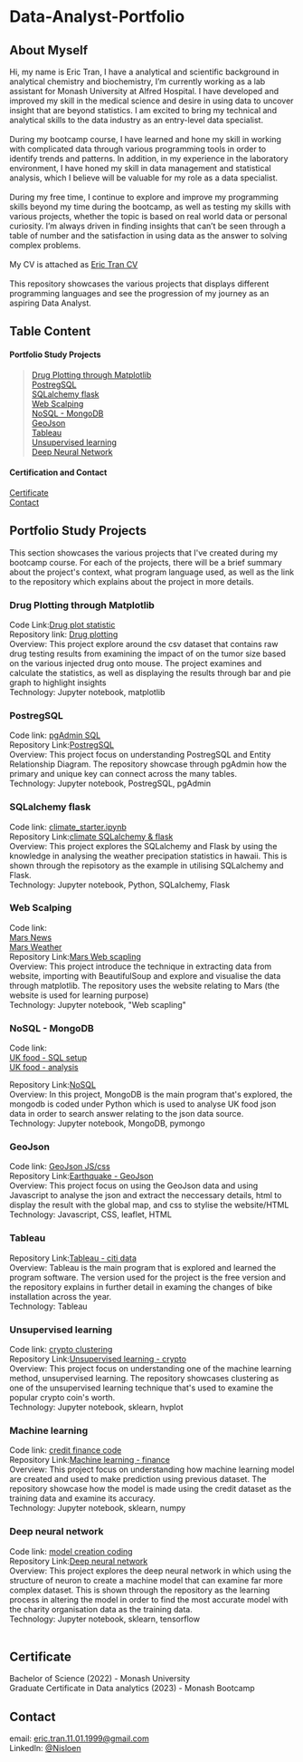 # Data-Analyst-Portfolio
## About Myself
Hi, my name is Eric Tran, I have a analytical and scientific background in analytical chemistry and biochemistry, I’m currently working as a lab assistant for Monash University at Alfred Hospital. I have developed and improved my skill in the medical science and desire in using data to uncover insight that are beyond statistics. I am excited to bring my technical and analytical skills to the data industry as an entry-level data specialist. <br/>
 <br/>
During my bootcamp course, I have learned and hone my skill in working with complicated data through various programming tools in order to identify trends and patterns. In addition, in my experience in the laboratory environment, I have honed my skill in data management and statistical analysis, which I believe will be valuable for my role as a data specialist. <br/>
 <br/>
During my free time, I continue to explore and improve my programming skills beyond my time during the bootcamp, as well as testing my skills with various projects, whether the topic is based on real world data or personal curiosity. I’m always driven in finding insights that can’t be seen through a table of number and the satisfaction in using data as the answer to solving complex problems. <br/>
 <br/>
My CV is attached as [Eric Tran CV](https://github.com/Nisloen/Data-Analyst-Portfolio/blob/main/Eric%20Tran%20CV.docx)<br/>
 <br/>
 This repository showcases the various projects that displays different programming languages and see the progression of my journey as an aspiring Data Analyst.<br/>
## Table Content
#### Portfolio Study Projects <br/>
   > [Drug Plotting through Matplotlib](https://github.com/Nisloen/Data-Analyst-Portfolio/blob/main/README.md#drug-plotting-through-matplotlib)<br/>
   > [PostregSQL](https://github.com/Nisloen/Data-Analyst-Portfolio/blob/main/README.md#postregsql)<br/>
   > [SQLalchemy flask](https://github.com/Nisloen/Data-Analyst-Portfolio/blob/main/README.md#sqlalchemy-flask)<br/>
   > [Web Scalping](https://github.com/Nisloen/Data-Analyst-Portfolio/blob/main/README.md#web-scalping)<br/>
   > [NoSQL - MongoDB](https://github.com/Nisloen/Data-Analyst-Portfolio/blob/main/README.md#nosql---mongodb)<br/>
   > [GeoJson](https://github.com/Nisloen/Data-Analyst-Portfolio/blob/main/README.md#geojson)<br/>
   > [Tableau](https://github.com/Nisloen/Data-Analyst-Portfolio/blob/main/README.md#tableau)<br/>
   > [Unsupervised learning](https://github.com/Nisloen/Data-Analyst-Portfolio/blob/main/README.md#unsupervised-learning)<br/>
   > [Deep Neural Network](https://github.com/Nisloen/Data-Analyst-Portfolio/blob/main/README.md#deep-neural-network)<br/>
   
#### Certification and Contact
[Certificate](https://github.com/Nisloen/Data-Analyst-Portfolio/blob/main/README.md#certificate)<br/>
[Contact](https://github.com/Nisloen/Data-Analyst-Portfolio/blob/main/README.md#contact)<br/>

## Portfolio Study Projects
This section showcases the various projects that I've created during my bootcamp course. For each of the projects, there will be a brief summary about the project's context, what program language used, as well as the link to the repository which explains
about the project in more details.

### Drug Plotting through Matplotlib
Code Link:[Drug plot statistic](https://github.com/Nisloen/Assignment-5-Drug-ploting/blob/main/Assignment_5_statistics_plot.ipynb) <br/>
Repository link: [Drug plotting](https://github.com/Nisloen/Assignment-5-Drug-ploting)<br/>
Overview: This project explore around the csv dataset that contains raw drug testing results from examining the impact of on the tumor size based on the various injected drug onto mouse. The project examines and calculate the statistics, as well as
 displaying the results through bar and pie graph to highlight insights<br/>
Technology: Jupyter notebook, matplotlib 
 <br/>
### PostregSQL
Code link: [pgAdmin SQL](https://github.com/Nisloen/Assignmant-9-PostregSQL/blob/main/WEEK_9_CHALLENGE.sql)<br/>
Repository Link:[PostregSQL](https://github.com/Nisloen/Assignmant-9-PostregSQL) <br/>
Overview: This project focus on understanding PostregSQL and Entity Relationship Diagram. The repository showcase through pgAdmin how the primary and unique key can connect across the many tables.<br/>
Technology: Jupyter notebook, PostregSQL, pgAdmin
 <br/>
### SQLalchemy flask
Code link: [climate_starter.ipynb](https://github.com/Nisloen/Assignment-10-SQLaclchemy_flask/blob/main/climate_starter.ipynb)<br/>
Repository Link:[climate SQLalchemy & flask](https://github.com/Nisloen/Assignmant-9-PostregSQL) <br/>
Overview: This project explores the SQLalchemy and Flask by using the knowledge in analysing the weather precipation statistics in hawaii. This is shown through the repisotory as the example in utilising SQLalchemy and Flask. <br/>
Technology: Jupyter notebook, Python, SQLalchemy, Flask
 <br/>
 ### Web Scalping
Code link: <br/>
[Mars News](https://github.com/Nisloen/Assignment-11-Web-Scalping/blob/main/part_1_mars_news.ipynb)<br/>
[Mars Weather](https://github.com/Nisloen/Assignment-11-Web-Scalping/blob/main/part_2_mars_weather.ipynb)<br/>
Repository Link:[Mars Web scapling](https://github.com/Nisloen/Assignment-11-Web-Scalping) <br/>
Overview: This project introduce the technique in extracting data from website, importing with BeautifulSoup and explore and visualise the data through matplotlib. The repository uses the website relating to Mars (the website
is used for learning purpose)<br/>
Technology: Jupyter notebook, "Web scapling"
 <br/>
 ### NoSQL - MongoDB
Code link: <br/>
[UK food - SQL setup](https://github.com/Nisloen/Assignment-12-NoSQL/blob/main/NoSQL_setup_starter.ipynb)<br/>
[UK food - analysis](https://github.com/Nisloen/Assignment-12-NoSQL/blob/main/NoSQL_analysis_starter.ipynb)<br/>

Repository Link:[NoSQL](https://github.com/Nisloen/Assignment-12-NoSQL) <br/>
Overview: In this project, MongoDB is the main program that's explored, the mongodb is coded under Python which is used to analyse UK food json data in order to search answer relating to the json data source. <br/>
Technology: Jupyter notebook, MongoDB, pymongo
<br/>

 ### GeoJson
Code link: [GeoJson JS/css](https://github.com/Nisloen/Assignment-15-GeoJson/tree/main/static)<br/>
Repository Link:[Earthquake - GeoJson](https://github.com/Nisloen/Assignment-15-GeoJson) <br/>
Overview: This project focus on using the GeoJson data and using Javascript to analyse the json and extract the neccessary details, html to display the result with the global map, and css to stylise the website/HTML<br/>
Technology: Javascript, CSS, leaflet, HTML
 <br/>
 
 ### Tableau
Repository Link:[Tableau - citi data](https://github.com/Nisloen/Assignment-18-Tableau) <br/>
Overview: Tableau is the main program that is explored and learned the program software. The version used for the project is the free version and the repository explains in further detail in examing the changes of bike installation across the year.<br/>
Technology: Tableau
 <br/>
 
 ### Unsupervised learning
Code link: [crypto clustering](https://github.com/Nisloen/Assignment-19-Unsupervised-Learning/blob/main/Crypto_Clustering.ipynb)<br/>
Repository Link:[Unsupervised learning - crypto](https://github.com/Nisloen/Assignment-19-Unsupervised-Learning) <br/>
Overview: This project focus on understanding one of the machine learning method, unsupervised learning. The repository showcases clustering as one of the unsupervised learning technique that's used to examine the popular crypto coin's worth.<br/>
Technology: Jupyter notebook, sklearn, hvplot
 <br/>
 
 ### Machine learning
Code link: [credit finance code](https://github.com/Nisloen/Assignment-20-Machine-Learning/blob/main/credit_risk_classification.ipynb)<br/>
Repository Link:[Machine learning - finance](https://github.com/Nisloen/Assignment-20-Machine-Learning) <br/>
Overview: This project focus on understanding how machine learning model are created and used to make prediction using previous dataset. The repository showcase how the model is made using the credit dataset as the training data and examine its accuracy.<br/>
Technology: Jupyter notebook, sklearn, numpy
 <br/>
 
 ### Deep neural network
Code link: [model creation coding](https://github.com/Nisloen/Assignment-21-Deep-Neural-Network/blob/main/Starter_Code.ipynb)<br/>
Repository Link:[Deep neural network](https://github.com/Nisloen/Assignment-21-Deep-Neural-Network) <br/>
Overview: This project explores the deep neural network in which using the structure of neuron to create a machine model that can examine far more complex dataset. This is shown through the repository as the learning process in 
altering the model in order to find the most accurate model with the charity organisation data as the training data.<br/>
Technology: Jupyter notebook, sklearn, tensorflow <br/>
 <br/>
 
## Certificate
Bachelor of Science (2022) - Monash University <br/>
Graduate Certificate in Data analytics (2023) - Monash Bootcamp <br/>

## Contact
email: eric.tran.11.01.1999@gmail.com <br/>
Linkedln: [@Nisloen](https://www.linkedin.com/in/eric-tran-b8a979258/)
